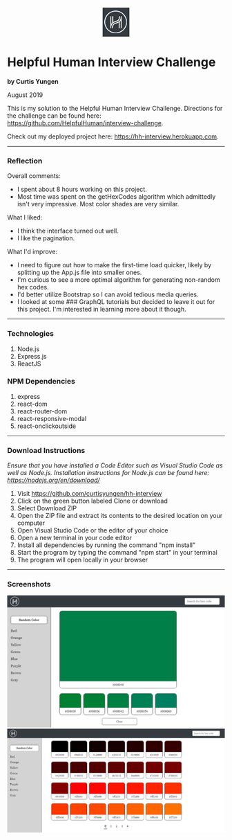<p align="center">
  <img src="./src/images/logo.png" alt="logo" />
</p>

# Helpful Human Interview Challenge
**by Curtis Yungen**

August 2019

This is my solution to the Helpful Human Interview Challenge. Directions for the challenge can be found here: https://github.com/HelpfulHuman/interview-challenge.

Check out my deployed project here: https://hh-interview.herokuapp.com.

<hr/>

### Reflection

Overall comments:
* I spent about 8 hours working on this project.
* Most time was spent on the getHexCodes algorithm which admittedly isn't very impressive. Most color shades are very similar. 

What I liked: 
* I think the interface turned out well.
* I like the pagination.

What I'd improve: 
* I need to figure out how to make the first-time load quicker, likely by splitting up the App.js file into smaller ones.
* I'm curious to see a more optimal algorithm for generating non-random hex codes. 
* I'd better utilize Bootstrap so I can avoid tedious media queries. 
* I looked at some ### GraphQL tutorials but decided to leave it out for this project. I'm interested in learning more about it though. 


<hr />

### Technologies
1) Node.js
2) Express.js
3) ReactJS

### NPM Dependencies
1) express
2) react-dom
3) react-router-dom
4) react-responsive-modal
5) react-onclickoutside

<hr/>

### Download Instructions

*Ensure that you have installed a Code Editor such as Visual Studio Code as well as Node.js.
Installation instructions for Node.js can be found here: https://nodejs.org/en/download/*

1) Visit https://github.com/curtisyungen/hh-interview
2) Click on the green button labeled Clone or download
3) Select Download ZIP
4) Open the ZIP file and extract its contents to the desired location on your computer
5) Open Visual Studio Code or the editor of your choice
6) Open a new terminal in your code editor
7) Install all dependencies by running the command "npm install"
8) Start the program by typing the command "npm start" in your terminal
9) The program will open locally in your browser

<hr/>

### Screenshots

![](./src/images/screenshot1.png)
<br/>
![](./src/images/screenshot2.png)
<br/>
